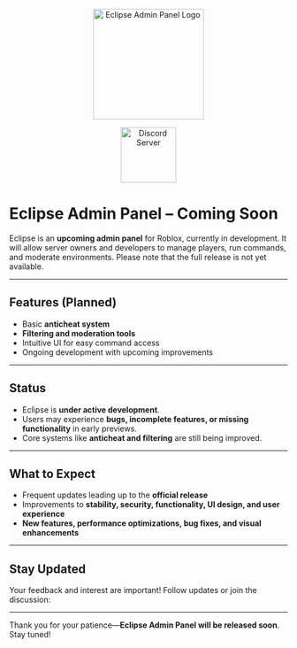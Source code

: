 <p align="center">
  <img src="https://i.imgur.com/09KdqWl.png" alt="Eclipse Admin Panel Logo" width="200"/>
</p>

<p align="center">
  <a href="https://discord.gg/VA6u323rrM">
    <img src="https://i.imgur.com/dImdjny.png" alt="Discord Server" width="100" height="100"/>
  </a>
</p>

# Eclipse Admin Panel – Coming Soon

Eclipse is an **upcoming admin panel** for Roblox, currently in development. It will allow server owners and developers to manage players, run commands, and moderate environments. Please note that the full release is not yet available.

---

## Features (Planned)
- Basic **anticheat system**
- **Filtering and moderation tools**
- Intuitive UI for easy command access
- Ongoing development with upcoming improvements

---

## Status
- Eclipse is **under active development**.
- Users may experience **bugs, incomplete features, or missing functionality** in early previews.
- Core systems like **anticheat and filtering** are still being improved.

---

## What to Expect
- Frequent updates leading up to the **official release**
- Improvements to **stability, security, functionality, UI design, and user experience**
- **New features, performance optimizations, bug fixes, and visual enhancements**

---

## Stay Updated
Your feedback and interest are important! Follow updates or join the discussion: 

---

Thank you for your patience—**Eclipse Admin Panel will be released soon**. Stay tuned!
